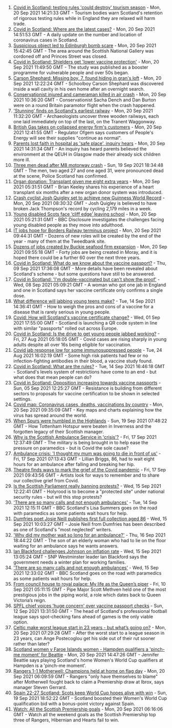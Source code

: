 1. [Covid in Scotland: testing rules 'could destroy' tourism season](https://www.bbc.co.uk/news/uk-scotland-58627572?at_medium=RSS&at_campaign=KARANGA) - Mon, 20 Sep 2021 14:21:33 GMT - Tourism bodies warn Scotland's retention of rigorous testing rules while in England they are relaxed will harm trade.
2. [Covid in Scotland: Where are the latest cases?](https://www.bbc.co.uk/news/uk-scotland-53511877?at_medium=RSS&at_campaign=KARANGA) - Mon, 20 Sep 2021 14:51:53 GMT - A daily update on the number and location of coronavirus cases in Scotland.
3. [Suspicious object led to Edinburgh bomb scare](https://www.bbc.co.uk/news/uk-scotland-edinburgh-east-fife-58626169?at_medium=RSS&at_campaign=KARANGA) - Mon, 20 Sep 2021 15:42:45 GMT - The area around the Scottish National Gallery was cordoned off and Princes Street was closed.
4. [Covid in Scotland: Shielders get 'lower vaccine protection'](https://www.bbc.co.uk/news/uk-scotland-58615586?at_medium=RSS&at_campaign=KARANGA) - Mon, 20 Sep 2021 11:49:50 GMT - The study was published as a booster programme for vulnerable people and over 50s began.
5. [Carson Shephard: Missing boy, 7, found hiding in gran's loft](https://www.bbc.co.uk/news/uk-scotland-glasgow-west-58621345?at_medium=RSS&at_campaign=KARANGA) - Mon, 20 Sep 2021 12:22:24 GMT - Schoolboy Carson Shephard was discovered inside a wall cavity in his own home after an overnight search.
6. [Conservationist injured and cameraman killed in air crash](https://www.bbc.co.uk/news/uk-scotland-highlands-islands-58615590?at_medium=RSS&at_campaign=KARANGA) - Mon, 20 Sep 2021 10:36:20 GMT - Conservationist Sacha Dench and Dan Burton were on a round Britain paramotor flight when the crash happened.
7. ['Stunning' finds on Scotland's earliest railway](https://www.bbc.co.uk/news/uk-scotland-edinburgh-east-fife-58624721?at_medium=RSS&at_campaign=KARANGA) - Mon, 20 Sep 2021 11:32:20 GMT - Archaeologists uncover three wooden railways, each one laid immediately on top of the last, on the Tranent Waggonway.
8. [British Gas takes on collapsed energy firm's customers](https://www.bbc.co.uk/news/uk-scotland-scotland-business-58626129?at_medium=RSS&at_campaign=KARANGA) - Mon, 20 Sep 2021 12:41:55 GMT - Regulator Ofgem says customers of People's Energy will see their supplies "continue as normal".
9. [Parents lost faith in hospital as 'safe place', inquiry hears](https://www.bbc.co.uk/news/uk-scotland-58618317?at_medium=RSS&at_campaign=KARANGA) - Mon, 20 Sep 2021 14:31:34 GMT - An inquiry has heard parents believed the environment at the QEUH in Glasgow made their already sick children more ill.
10. [Three men dead after M8 motorway crash](https://www.bbc.co.uk/news/uk-scotland-glasgow-west-58617842?at_medium=RSS&at_campaign=KARANGA) - Sun, 19 Sep 2021 18:34:48 GMT - The men, two aged 27 and one aged 31, were pronounced dead at the scene, Police Scotland has confirmed.
11. [Organ donation: Transplant given me eight extra years](https://www.bbc.co.uk/news/uk-scotland-north-east-orkney-shetland-58597168?at_medium=RSS&at_campaign=KARANGA) - Mon, 20 Sep 2021 05:31:51 GMT - Brian Keeley shares his experience of a heart transplant six months after a new organ donor system was introduced.
12. [Crash cyclist Josh Quigley set to achieve new Guinness World Record](https://www.bbc.co.uk/news/uk-scotland-edinburgh-east-fife-58622023?at_medium=RSS&at_campaign=KARANGA) - Mon, 20 Sep 2021 08:30:32 GMT - Josh Quigley is believed to have broken Jack Thompson's record by cycling 2,179 miles in a week.
13. [Young disabled Scots face ‘cliff edge’ leaving school](https://www.bbc.co.uk/news/uk-scotland-58557254?at_medium=RSS&at_campaign=KARANGA) - Mon, 20 Sep 2021 05:21:31 GMT - BBC Disclosure investigates the challenges facing young disabled people as they move into adulthood.
14. [IT jobs hope for Borders Railway terminus project](https://www.bbc.co.uk/news/uk-scotland-south-scotland-58623764?at_medium=RSS&at_campaign=KARANGA) - Mon, 20 Sep 2021 09:44:31 GMT - Dozens of new roles will be created by the end of the year - many of them at the Tweedbank site.
15. [Dozens of jobs created by Buckie seafood firm expansion](https://www.bbc.co.uk/news/uk-scotland-north-east-orkney-shetland-58621978?at_medium=RSS&at_campaign=KARANGA) - Mon, 20 Sep 2021 09:55:18 GMT - Forty jobs are being created in Moray, and it is hoped there could be a further 60 over the next three years.
16. [Covid in Scotland: What do we know about the vaccine passport?](https://www.bbc.co.uk/news/uk-scotland-58422607?at_medium=RSS&at_campaign=KARANGA) - Thu, 09 Sep 2021 17:36:08 GMT - More details have been revealed about Scotland's scheme - but some questions have still to be answered.
17. [Covid in Scotland: 'I'm double-vaccinated but can't show the proof'](https://www.bbc.co.uk/news/uk-scotland-58475922?at_medium=RSS&at_campaign=KARANGA) - Wed, 08 Sep 2021 05:09:21 GMT - A woman who got one jab in England and one in Scotland says her vaccine certificate only confirms a single dose.
18. [What difference will jabbing young teens make?](https://www.bbc.co.uk/news/health-58423152?at_medium=RSS&at_campaign=KARANGA) - Tue, 14 Sep 2021 14:36:41 GMT - How to weigh the pros and cons of a vaccine for a disease that is rarely serious in young people.
19. [Covid: How will Scotland's vaccine certificate change?](https://www.bbc.co.uk/news/uk-scotland-57519070?at_medium=RSS&at_campaign=KARANGA) - Wed, 01 Sep 2021 17:55:00 GMT - Scotland is launching a QR code system in line with similar "passports" rolled out across Europe.
20. [Covid in Scotland: Is the drive to get young people jabbed working?](https://www.bbc.co.uk/news/uk-scotland-58342389?at_medium=RSS&at_campaign=KARANGA) - Fri, 27 Aug 2021 05:18:05 GMT - Covid cases are rising sharply in young adults despite all over 16s being eligible for vaccination.
21. [Covid jab response low for some immunosuppressed people](https://www.bbc.co.uk/news/health-58317261?at_medium=RSS&at_campaign=KARANGA) - Tue, 24 Aug 2021 16:02:19 GMT - Some high risk patients had few or no infection-fighting antibodies in their blood, a vaccine study found.
22. [Covid in Scotland: What are the rules?](https://www.bbc.co.uk/news/uk-scotland-53166816?at_medium=RSS&at_campaign=KARANGA) - Tue, 14 Sep 2021 16:46:18 GMT - Scotland's levels system of restrictions have come to an end - but what does that mean people can do?
23. [Covid in Scotland: Opposition increasing towards vaccine passports](https://www.bbc.co.uk/news/uk-scotland-scotland-politics-58453551?at_medium=RSS&at_campaign=KARANGA) - Sun, 05 Sep 2021 12:25:27 GMT - Resistance is building from different sectors to proposals for vaccine certification to be shown in selected settings.
24. [Covid map: Coronavirus cases, deaths, vaccinations by country](https://www.bbc.co.uk/news/world-51235105?at_medium=RSS&at_campaign=KARANGA) - Mon, 20 Sep 2021 09:35:09 GMT - Key maps and charts explaining how the virus has spread around the world.
25. [When Spurs were humbled in the Highlands](https://www.bbc.co.uk/news/uk-scotland-highlands-islands-58542543?at_medium=RSS&at_campaign=KARANGA) - Sun, 19 Sep 2021 07:48:22 GMT - How Tottenham Hotspur were beaten in Inverness and the forgotten legacy of their Scottish manager.
26. [Why is the Scottish Ambulance Service in 'crisis'?](https://www.bbc.co.uk/news/uk-scotland-58588112?at_medium=RSS&at_campaign=KARANGA) - Fri, 17 Sep 2021 12:37:49 GMT - The military is being brought in to help ease the pressure on paramedics - but is Covid the sole cause?
27. [Ambulance crisis: 'I thought my mum was going to die in front of us'](https://www.bbc.co.uk/news/uk-scotland-edinburgh-east-fife-58585395?at_medium=RSS&at_campaign=KARANGA) - Fri, 17 Sep 2021 07:13:43 GMT - Lillian Briggs, 86, had to wait eight hours for an ambulance after falling and breaking her hip.
28. [Theatre finds ways to mark the grief of the Covid pandemic](https://www.bbc.co.uk/news/uk-scotland-58595864?at_medium=RSS&at_campaign=KARANGA) - Fri, 17 Sep 2021 09:43:56 GMT - Artists look for ways to remember and to share our collective grief from Covid.
29. [Is the Scottish Parliament really banning protests?](https://www.bbc.co.uk/news/uk-scotland-scotland-politics-58570525?at_medium=RSS&at_campaign=KARANGA) - Wed, 15 Sep 2021 12:22:41 GMT - Holyrood is to become a "protected site" under national security rules - but will this stop protests?
30. ['There are so many calls and not enough ambulances'](https://www.bbc.co.uk/news/uk-scotland-58547288?at_medium=RSS&at_campaign=KARANGA) - Tue, 14 Sep 2021 12:15:11 GMT - BBC Scotland's Lisa Summers goes on the road with paramedics as some patients wait hours for help.
31. [Dumfries poet Josie Neill publishes first full collection aged 86](https://www.bbc.co.uk/news/uk-scotland-south-scotland-58570423?at_medium=RSS&at_campaign=KARANGA) - Wed, 15 Sep 2021 10:03:27 GMT - Josie Neill from Dumfries has been described as one of Scotland's "most neglected" writers.
32. ['Why did my mother wait so long for an ambulance?'](https://www.bbc.co.uk/news/uk-scotland-58591075?at_medium=RSS&at_campaign=KARANGA) - Thu, 16 Sep 2021 18:44:22 GMT - The son of an elderly woman who had to lie on the floor waiting for an ambulance says he wants answers.
33. [Ian Blackford challenges Johnson on inflation rate](https://www.bbc.co.uk/news/uk-politics-58570946?at_medium=RSS&at_campaign=KARANGA) - Wed, 15 Sep 2021 13:05:24 GMT - SNP Westminster leader Ian Blackford says the government needs a winter plan for working families.
34. ['There are so many calls and not enough ambulances'](https://www.bbc.co.uk/news/uk-scotland-58573795?at_medium=RSS&at_campaign=KARANGA) - Wed, 15 Sep 2021 12:33:02 GMT - BBC Scotland goes on the road with paramedics as some patients wait hours for help.
35. [From council house to royal palace: My life as the Queen’s piper](https://www.bbc.co.uk/news/uk-scotland-58476253?at_medium=RSS&at_campaign=KARANGA) - Fri, 10 Sep 2021 05:11:15 GMT - Pipe Major Scott Methven held one of the most prestigious jobs in the piping world, a role which dates back to Queen Victoria’s reign.
36. [SPFL chief voices 'huge concern' over vaccine passport checks](https://www.bbc.co.uk/news/uk-scotland-58537877?at_medium=RSS&at_campaign=KARANGA) - Sun, 12 Sep 2021 13:31:50 GMT - The head of Scotland's professional football league says spot-checking fans ahead of games is the only viable option.
37. [Celtic make worst league start in 23 years - but what’s going on?](https://www.bbc.co.uk/sport/football/58617548?at_medium=RSS&at_campaign=KARANGA) - Mon, 20 Sep 2021 07:29:28 GMT - After the worst start to a league season in 23 years, can Ange Postecoglou get his side out of their rut sooner rather than later?
38. [Scotland women v Faroe Islands women - Hampden qualifiers a 'pinch-me moment' for Beattie](https://www.bbc.co.uk/sport/football/58627425?at_medium=RSS&at_campaign=KARANGA) - Mon, 20 Sep 2021 14:47:26 GMT - Jennifer Beattie says playing Scotland's home Women's World Cup qualifiers at Hampden is a 'pinch-me moment'.
39. [Rangers 1-1 Motherwell: Champions held at home on flag day](https://www.bbc.co.uk/sport/football/58533920?at_medium=RSS&at_campaign=KARANGA) - Mon, 20 Sep 2021 06:09:59 GMT - Rangers "only have themselves to blame" after Motherwell fought back to claim a Premiership draw at Ibrox, says manager Steven Gerrard.
40. [Spain 22-27 Scotland: Scots keep World Cup hopes alive with win](https://www.bbc.co.uk/sport/rugby-union/58619678?at_medium=RSS&at_campaign=KARANGA) - Sun, 19 Sep 2021 18:52:22 GMT - Scotland boosted their Women's World Cup qualification bid with a bonus-point victory against Spain.
41. [Watch: All the Scottish Premiership goals](https://www.bbc.co.uk/sport/av/football/58619629?at_medium=RSS&at_campaign=KARANGA) - Mon, 20 Sep 2021 06:16:06 GMT - Watch all the weekend goals as the Scottish Premiership top three of Rangers, Hibernian and Hearts fail to win.
